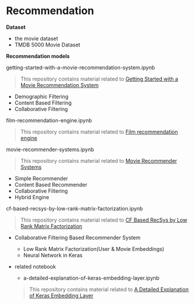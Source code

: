 # __Recommendation__

__Dataset__
- the movie dataset
- TMDB 5000 Movie Dataset


__Recommendation models__

getting-started-with-a-movie-recommendation-system.ipynb
> This repository contains material related to [Getting Started with a Movie Recommendation System](https://www.kaggle.com/ibtesama/getting-started-with-a-movie-recommendation-system/notebook)
- Demographic Filtering 
- Content Based Filtering
- Collaborative Filtering


film-recommendation-engine.ipynb
> This repository contains material related to [Film recommendation engine](https://www.kaggle.com/fabiendaniel/film-recommendation-engine)


movie-recommender-systems.ipynb
> This repository contains material related to [Movie Recommender Systems](https://www.kaggle.com/rounakbanik/movie-recommender-systems)
- Simple Recommender
- Content Based Recommender
- Collaborative Filtering
- Hybrid Engine



cf-based-recsys-by-low-rank-matrix-factorization.ipynb
> This repository contains material related to [CF Based RecSys by Low Rank Matrix Factorization](https://www.kaggle.com/rajmehra03/cf-based-recsys-by-low-rank-matrix-factorization)
- Collaborative Filtering Based Recommender System
  - Low Rank Matrix Factorization(User & Movie Embeddings)
  - Neural Network in Keras

- related notebook
  - a-detailed-explanation-of-keras-embedding-layer.ipynb 
  > This repository contains material related to [A Detailed Explanation of Keras Embedding Layer](https://www.kaggle.com/rajmehra03/a-detailed-explanation-of-keras-embedding-layer)
